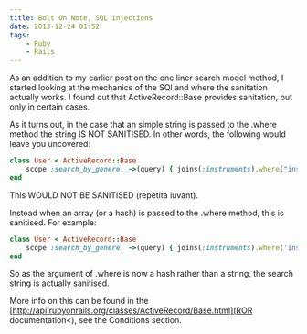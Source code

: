 ```yaml
---
title: Bolt On Note, SQL injections
date: 2013-12-24 01:52
tags:
	- Ruby
	- Rails
---
```


As an addition to my earlier post on the one liner search model method, I started looking at the mechanics of the SQl and where the sanitation actually works. I found out that ActiveRecord::Base provides sanitation, but only in certain cases. 

As it turns out, in the case that an simple string is passed to the .where method the string IS NOT SANITISED. In other words, the following would leave you uncovered:

```ruby
class User < ActiveRecord::Base
	scope :search_by_genere, ->(query) { joins(:instruments).where("instruments.id LIKE '#{query}'")}
end
```


This WOULD NOT BE SANITISED (repetita iuvant).

Instead when an array (or a hash) is passed to the .where method, this is sanitised. For example:
```ruby
class User < ActiveRecord::Base
	scope :search_by_genere, ->(query) { joins(:instruments).where('instruments.id LIKE :query', :query => "#{query}")}
end
```

So as the argument of .where is now a hash rather than a string, the search string is actually sanitised.

More info on this can be found in the [http://api.rubyonrails.org/classes/ActiveRecord/Base.html](ROR documentation<), see the Conditions section.